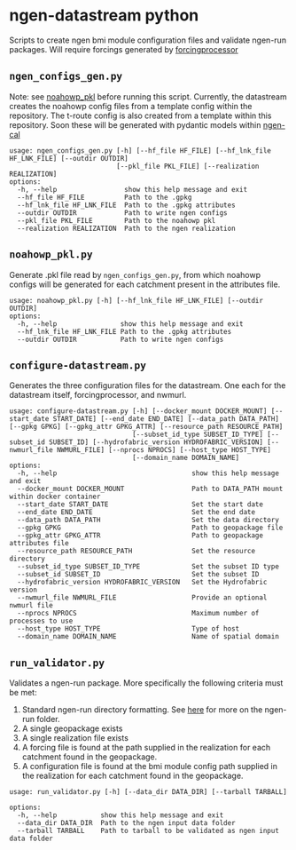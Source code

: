 # ngen-datastream python
Scripts to create ngen bmi module configuration files and validate ngen-run packages. Will require forcings generated by [forcingprocessor](https://github.com/CIROH-UA/ngen-datastream/tree/main/forcingprocessor)

## `ngen_configs_gen.py`
Note: see [noahowp_pkl](#noahowp_pklpy) before running this script. Currently, the datastream creates the noahowp config files from a template config within the repository. 
The t-route config is also created from a template within this repository. Soon these will be generated with pydantic models within [ngen-cal](https://github.com/NOAA-OWP/ngen-cal)
```
usage: ngen_configs_gen.py [-h] [--hf_file HF_FILE] [--hf_lnk_file HF_LNK_FILE] [--outdir OUTDIR]
                           [--pkl_file PKL_FILE] [--realization REALIZATION]
options:
  -h, --help                 show this help message and exit
  --hf_file HF_FILE          Path to the .gpkg
  --hf_lnk_file HF_LNK_FILE  Path to the .gpkg attributes
  --outdir OUTDIR            Path to write ngen configs
  --pkl_file PKL_FILE        Path to the noahowp pkl
  --realization REALIZATION  Path to the ngen realization
```


## `noahowp_pkl.py`
Generate .pkl file read by `ngen_configs_gen.py`, from which noahowp configs will be generated for each catchment present in the attributes file.
```
usage: noahowp_pkl.py [-h] [--hf_lnk_file HF_LNK_FILE] [--outdir OUTDIR]
options:
  -h, --help                show this help message and exit
  --hf_lnk_file HF_LNK_FILE Path to the .gpkg attributes
  --outdir OUTDIR           Path to write ngen configs
```

## `configure-datastream.py`
Generates the three configuration files for the datastream. One each for the datastream itself, forcingprocessor, and nwmurl.
```
usage: configure-datastream.py [-h] [--docker_mount DOCKER_MOUNT] [--start_date START_DATE] [--end_date END_DATE] [--data_path DATA_PATH] [--gpkg GPKG] [--gpkg_attr GPKG_ATTR] [--resource_path RESOURCE_PATH]
                               [--subset_id_type SUBSET_ID_TYPE] [--subset_id SUBSET_ID] [--hydrofabric_version HYDROFABRIC_VERSION] [--nwmurl_file NWMURL_FILE] [--nprocs NPROCS] [--host_type HOST_TYPE]
                               [--domain_name DOMAIN_NAME]
options:
  -h, --help                                  show this help message and exit
  --docker_mount DOCKER_MOUNT                 Path to DATA_PATH mount within docker container
  --start_date START_DATE                     Set the start date
  --end_date END_DATE                         Set the end date
  --data_path DATA_PATH                       Set the data directory
  --gpkg GPKG                                 Path to geopackage file
  --gpkg_attr GPKG_ATTR                       Path to geopackage attributes file
  --resource_path RESOURCE_PATH               Set the resource directory
  --subset_id_type SUBSET_ID_TYPE             Set the subset ID type
  --subset_id SUBSET_ID                       Set the subset ID
  --hydrofabric_version HYDROFABRIC_VERSION   Set the Hydrofabric version
  --nwmurl_file NWMURL_FILE                   Provide an optional nwmurl file
  --nprocs NPROCS                             Maximum number of processes to use
  --host_type HOST_TYPE                       Type of host
  --domain_name DOMAIN_NAME                   Name of spatial domain
```

## `run_validator.py`
Validates a ngen-run package. More specifically the following criteria must be met:

1) Standard ngen-run directory formatting. See [here](https://github.com/CIROH-UA/ngen-datastream/blob/main/README.md#ngen-run) for more on the ngen-run folder.
2) A single geopackage exists
3) A single realization file exists
4) A forcing file is found at the path supplied in the realization for each catchment found in the geopackage.
5) A configuration file is found at the bmi module config path supplied in the realization for each catchment found in the geopackage.

```
usage: run_validator.py [-h] [--data_dir DATA_DIR] [--tarball TARBALL]

options:
  -h, --help           show this help message and exit
  --data_dir DATA_DIR  Path to the ngen input data folder
  --tarball TARBALL    Path to tarball to be validated as ngen input data folder
```